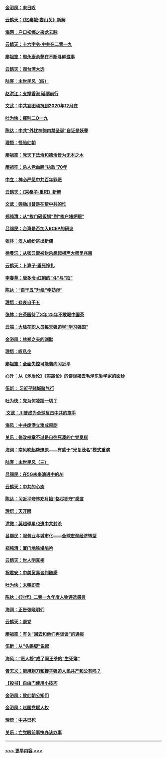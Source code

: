 #### [金浴凤：末日叹](../pages/nsc993/n11752359.md?t=12291656) 
#### [云鹤天：《忆秦娥‧娄山关》新解](../pages/nsc993/n11752348.md?t=12291656) 
#### [海网：户口松绑之来龙去脉](../pages/nsc993/n11752328.md?t=12291656) 
#### [云鹤天：十六字令‧中共在二零一九](../pages/nsc993/n11752305.md?t=12291656) 
#### [廖祖笙：周永康余孽在不断寻衅滋事](../pages/nsc993/n11751013.md?t=12291656) 
#### [云鹤天：观台湾大选](../pages/nsc993/n11751007.md?t=12291656) 
#### [陆客：末世民风（四）](../pages/nsc993/n11749203.md?t=12291656) 
#### [赵洪江：支撑香港 砥砺前行](../pages/nsc993/n11748482.md?t=12291656) 
#### [文武：中共妄图顽抗到2020年12月底](../pages/nsc993/n11748446.md?t=12291656) 
#### [吐为快：挥别二O一九](../pages/nsc993/n11748411.md?t=12291656) 
#### [陈达：中共“外扰神韵内禁圣诞”自证是妖孽](../pages/nsc993/n11748226.md?t=12291656) 
#### [理悟：怪胎红朝](../pages/nsc993/n11748206.md?t=12291656) 
#### [廖祖笙：党天下法治和德治皆为无本之木](../pages/nsc993/n11748135.md?t=12291656) 
#### [廖祖笙：杀人党血腥“执政”70年](../pages/nsc993/n11745144.md?t=12291656) 
#### [中立：神必严惩中共百年罪恶](../pages/nsc993/n11744970.md?t=12291656) 
#### [云鹤天：《采桑子‧重阳》新解](../pages/nsc993/n11744948.md?t=12291656) 
#### [文武：弹劾川普是在帮中共的忙](../pages/nsc993/n11744758.md?t=12291656) 
#### [郑纯清：从“挨门砸饭锅”到“挨户堵炉眼”](../pages/nsc993/n11744745.md?t=12291656) 
#### [吕锡民：台湾是否加入RCEP的研议](../pages/nsc993/n11744701.md?t=12291656) 
#### [张林：汉人纷纷逃出新疆](../pages/nsc993/n11743530.md?t=12291656) 
#### [徐曼沅：从张云雷被封杀想起相声大师吴兆南](../pages/nsc993/n11741816.md?t=12291656) 
#### [云鹤天：卜算子‧垂死挣扎](../pages/nsc993/n11739956.md?t=12291656) 
#### [李春草：唐多令‧红朝的“斗”与“拍”](../pages/nsc993/n11739830.md?t=12291656) 
#### [陈达：“自干五”升级“牵妨母”](../pages/nsc993/n11739724.md?t=12291656) 
#### [理悟：悲哀自干五](../pages/nsc993/n11739547.md?t=12291656) 
#### [张林：在茶园待了3年 25年不敢喝中国茶](../pages/nsc993/n11739240.md?t=12291656) 
#### [云端：大陆在职人员每天强迫学“学习强国”](../pages/nsc993/n11738735.md?t=12291656) 
#### [金浴凤：林郑之夫的渊默](../pages/nsc993/n11737735.md?t=12291656) 
#### [理悟：叹私企](../pages/nsc993/n11737715.md?t=12291656) 
#### [廖祖笙：全面失控可能袭向习近平](../pages/nsc993/n11737704.md?t=12291656) 
#### [心升：从《矛盾论》《实践论》的谬误揭去毛泽东哲学家的面纱](../pages/nsc993/n11736962.md?t=12291656) 
#### [伍新： 习近平赌城赌气行](../pages/nsc993/n11736929.md?t=12291656) 
#### [吐为快：党为何凌蹈一切？](../pages/nsc993/n11736915.md?t=12291656) 
#### [ 文武：川普成为全球反击中共的旗手](../pages/nsc993/n11736882.md?t=12291656) 
#### [海风：中共废港立澳成闹剧](../pages/nsc993/n11735857.md?t=12291656) 
#### [关乐：修改校章不过是自往死凑的亡党臭棋](../pages/nsc993/n11735097.md?t=12291656) 
#### [海网：南风吹起势燎原——有感于“光复茂名”模式重演](../pages/nsc993/n11732308.md?t=12291656) 
#### [陆客：末世民风（三）](../pages/nsc993/n11732211.md?t=12291656) 
#### [吕锡民：在5G未来演进中的AI](../pages/nsc993/n11730010.md?t=12291656) 
#### [云鹤天：中共的心态](../pages/nsc993/n11729906.md?t=12291656) 
#### [陈达：习近平夸林郑月娥“恪尽职守”感言](../pages/nsc993/n11729881.md?t=12291656) 
#### [理悟：天开眼](../pages/nsc993/n11729699.md?t=12291656) 
#### [洪微：英超球星也遭中共封杀](../pages/nsc993/n11727243.md?t=12291656) 
#### [吕锡民：服务业与城市化——全球宏观经济转型](../pages/nsc993/n11725845.md?t=12291656) 
#### [郑纯清：厦门地铁塌陷吟](../pages/nsc993/n11725813.md?t=12291656) 
#### [云鹤天：世人明真相](../pages/nsc993/n11725621.md?t=12291656) 
#### [祝君安：中美贸易谈判随感](../pages/nsc993/n11725609.md?t=12291656) 
#### [吐为快：末朝即景](../pages/nsc993/n11723365.md?t=12291656) 
#### [陈达：《时代》二零一九年度人物评选感言](../pages/nsc993/n11723337.md?t=12291656) 
#### [海网：正告张晓明们](../pages/nsc993/n11723228.md?t=12291656) 
#### [云鹤天：退党](../pages/nsc993/n11723056.md?t=12291656) 
#### [廖祖笙：有关“回去和他们再谈谈”的通报](../pages/nsc993/n11722442.md?t=12291656) 
#### [伍新：从“头踢脚”说起](../pages/nsc993/n11722429.md?t=12291656) 
#### [海风：“恶人榜”成了阎王爷的“生死簿”](../pages/nsc993/n11722272.md?t=12291656) 
#### [胥志义：能用剌刀和鞭子强迫人民共产和公有吗？](../pages/nsc993/n11720569.md?t=12291656) 
#### [【投书】自由门使用小技巧](../pages/nsc993/n11720180.md?t=12291656) 
#### [金浴凤：致红朝公知们](../pages/nsc993/n11720563.md?t=12291656) 
#### [金浴凤：赵国党赋人权](../pages/nsc993/n11720533.md?t=12291656) 
#### [理悟：中共已死](../pages/nsc993/n11720233.md?t=12291656) 
#### [关乐：亡党眼前事快办该办事](../pages/nsc993/n11719160.md?t=12291656) 

----
#### [ >>> 更早内容 <<< ](../indexes/nsc993-earlier.md)
